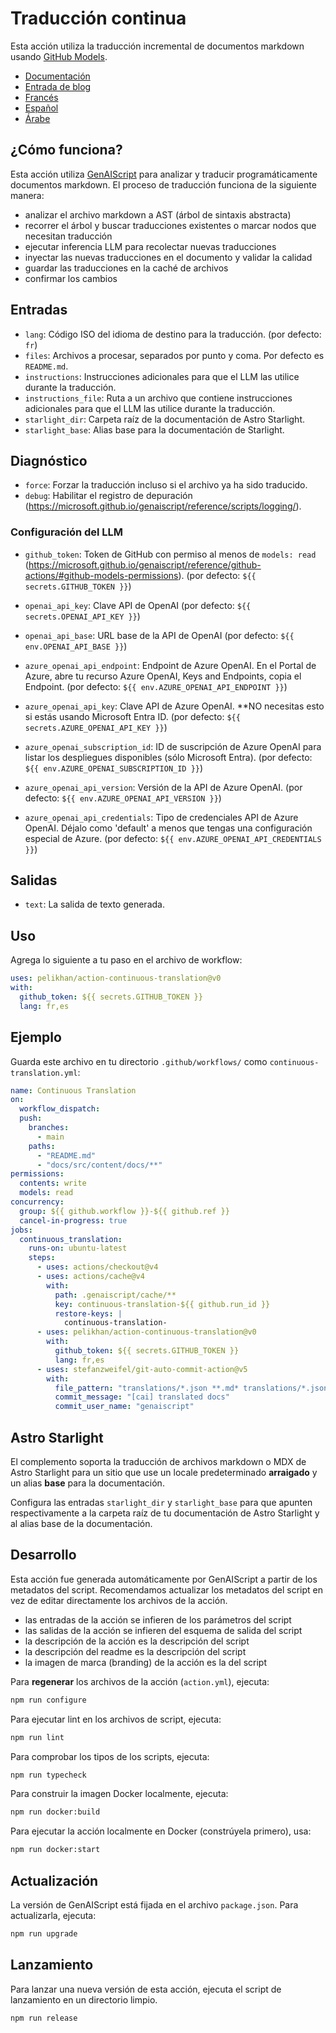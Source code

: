 # Traducción continua

Esta acción utiliza la traducción incremental de documentos markdown usando [GitHub Models](https://github.com/models).

* [Documentación](https://pelikhan.github.io/action-continuous-translation/)
* [Entrada de blog](https://microsoft.github.io/genaiscript/blog/continuous-translations/)
* [Francés](./README.fr.md)
* [Español](./README.es.md)
* [Árabe](./README.ar.md)

## ¿Cómo funciona?

Esta acción utiliza [GenAIScript](https://microsoft.github.io/genaiscript/) para analizar y traducir programáticamente documentos markdown. El proceso de traducción funciona de la siguiente manera:

* analizar el archivo markdown a AST (árbol de sintaxis abstracta)
* recorrer el árbol y buscar traducciones existentes o marcar nodos que necesitan traducción
* ejecutar inferencia LLM para recolectar nuevas traducciones
* inyectar las nuevas traducciones en el documento y validar la calidad
* guardar las traducciones en la caché de archivos
* confirmar los cambios

## Entradas

* `lang`: Código ISO del idioma de destino para la traducción. (por defecto: `fr`)
* `files`: Archivos a procesar, separados por punto y coma. Por defecto es `README.md`.
* `instructions`: Instrucciones adicionales para que el LLM las utilice durante la traducción.
* `instructions_file`: Ruta a un archivo que contiene instrucciones adicionales para que el LLM las utilice durante la traducción.
* `starlight_dir`: Carpeta raíz de la documentación de Astro Starlight.
* `starlight_base`: Alias base para la documentación de Starlight.

## Diagnóstico

* `force`: Forzar la traducción incluso si el archivo ya ha sido traducido.
* `debug`: Habilitar el registro de depuración (<https://microsoft.github.io/genaiscript/reference/scripts/logging/>).

### Configuración del LLM

* `github_token`: Token de GitHub con permiso al menos de `models: read` (<https://microsoft.github.io/genaiscript/reference/github-actions/#github-models-permissions>). (por defecto: `${{ secrets.GITHUB_TOKEN }}`)

* `openai_api_key`: Clave API de OpenAI (por defecto: `${{ secrets.OPENAI_API_KEY }}`)

* `openai_api_base`: URL base de la API de OpenAI (por defecto: `${{ env.OPENAI_API_BASE }}`)

* `azure_openai_api_endpoint`: Endpoint de Azure OpenAI. En el Portal de Azure, abre tu recurso Azure OpenAI, Keys and Endpoints, copia el Endpoint. (por defecto: `${{ env.AZURE_OPENAI_API_ENDPOINT }}`)

* `azure_openai_api_key`: Clave API de Azure OpenAI. \*\*NO necesitas esto si estás usando Microsoft Entra ID. (por defecto: `${{ secrets.AZURE_OPENAI_API_KEY }}`)

* `azure_openai_subscription_id`: ID de suscripción de Azure OpenAI para listar los despliegues disponibles (sólo Microsoft Entra). (por defecto: `${{ env.AZURE_OPENAI_SUBSCRIPTION_ID }}`)

* `azure_openai_api_version`: Versión de la API de Azure OpenAI. (por defecto: `${{ env.AZURE_OPENAI_API_VERSION }}`)

* `azure_openai_api_credentials`: Tipo de credenciales API de Azure OpenAI. Déjalo como 'default' a menos que tengas una configuración especial de Azure. (por defecto: `${{ env.AZURE_OPENAI_API_CREDENTIALS }}`)

## Salidas

* `text`: La salida de texto generada.

## Uso

Agrega lo siguiente a tu paso en el archivo de workflow:

```yaml
uses: pelikhan/action-continuous-translation@v0
with:
  github_token: ${{ secrets.GITHUB_TOKEN }}
  lang: fr,es
```

## Ejemplo

Guarda este archivo en tu directorio `.github/workflows/` como `continuous-translation.yml`:

```yaml
name: Continuous Translation
on:
  workflow_dispatch:
  push:
    branches:
      - main
    paths:
      - "README.md"
      - "docs/src/content/docs/**"
permissions:
  contents: write
  models: read
concurrency:
  group: ${{ github.workflow }}-${{ github.ref }}
  cancel-in-progress: true
jobs:
  continuous_translation:
    runs-on: ubuntu-latest
    steps:
      - uses: actions/checkout@v4
      - uses: actions/cache@v4
        with:
          path: .genaiscript/cache/**
          key: continuous-translation-${{ github.run_id }}
          restore-keys: |
            continuous-translation-
      - uses: pelikhan/action-continuous-translation@v0
        with:
          github_token: ${{ secrets.GITHUB_TOKEN }}
          lang: fr,es
      - uses: stefanzweifel/git-auto-commit-action@v5
        with:
          file_pattern: "translations/*.json **.md* translations/*.json"
          commit_message: "[cai] translated docs"
          commit_user_name: "genaiscript"
```

## Astro Starlight

El complemento soporta la traducción de archivos markdown o MDX de Astro Starlight para un sitio que use un locale predeterminado **arraigado** y un alias **base** para la documentación.

Configura las entradas `starlight_dir` y `starlight_base` para que apunten respectivamente a la carpeta raíz de tu documentación de Astro Starlight y al alias base de la documentación.

## Desarrollo

Esta acción fue generada automáticamente por GenAIScript a partir de los metadatos del script.
Recomendamos actualizar los metadatos del script en vez de editar directamente los archivos de la acción.

* las entradas de la acción se infieren de los parámetros del script
* las salidas de la acción se infieren del esquema de salida del script
* la descripción de la acción es la descripción del script
* la descripción del readme es la descripción del script
* la imagen de marca (branding) de la acción es la del script

Para **regenerar** los archivos de la acción (`action.yml`), ejecuta:

```bash
npm run configure
```

Para ejecutar lint en los archivos de script, ejecuta:

```bash
npm run lint
```

Para comprobar los tipos de los scripts, ejecuta:

```bash
npm run typecheck
```

Para construir la imagen Docker localmente, ejecuta:

```bash
npm run docker:build
```

Para ejecutar la acción localmente en Docker (constrúyela primero), usa:

```bash
npm run docker:start
```

## Actualización

La versión de GenAIScript está fijada en el archivo `package.json`. Para actualizarla, ejecuta:

```bash
npm run upgrade
```

## Lanzamiento

Para lanzar una nueva versión de esta acción, ejecuta el script de lanzamiento en un directorio limpio.

```bash
npm run release
```
